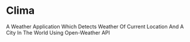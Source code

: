 # Clima
A Weather Application Which Detects Weather Of Current Location And A City In The World Using Open-Weather API